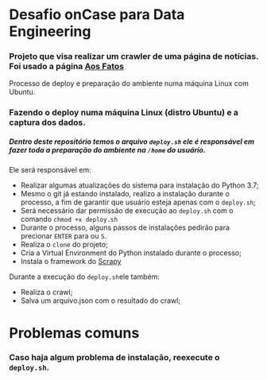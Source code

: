 # Desafio onCase para Data Engineering
### Projeto que visa realizar um crawler de uma página de notícias. Foi usado a página [Aos Fatos](https://www.aosfatos.org)

Processo de deploy e preparação do ambiente numa máquina Linux com Ubuntu.
### Fazendo o deploy numa máquina Linux (distro Ubuntu) e a captura dos dados.
##### Dentro deste repositório temos o arquivo `deploy.sh` ele é responsável em fazer toda a preparação do ambiente na `/home` do usuário.

Ele será responsável em:
- Realizar algumas atualizações do sistema para instalação do Python 3.7;
- Mesmo o git já estando instalado, realizo a instalação durante o processo, a fim de garantir que usuário esteja apenas com o `deploy.sh`;
- Será necessário dar permissão de execução ao `deploy.sh` com o comando `chmod +x deploy.sh`
- Durante o processo, alguns passos de instalações pedirão para precionar `ENTER` para ou `S`.
- Realiza o `clone` do projeto;
- Cria a Virtual Environment do Python instalado durante o processo;
- Instala o framework do [Scrapy](https://scrapy.org/)

Durante a execução do `deploy.sh`ele também:
- Realiza o crawl;
- Salva um arquivo.json com o resultado do crawl;

# Problemas comuns
### Caso haja algum problema de instalação, reexecute o `deploy.sh`.


